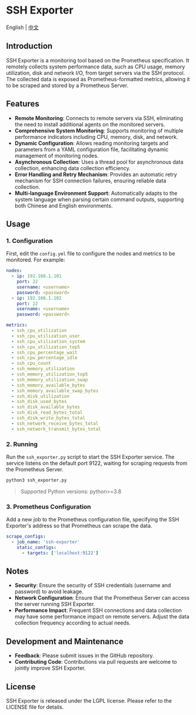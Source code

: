 # SSH Exporter
English | [中文](https://github.com/2018-11-27/ssh-exporter/blob/master/README_CN.md)

## Introduction

SSH Exporter is a monitoring tool based on the Prometheus specification. It remotely collects system performance data, such as CPU usage, memory utilization, disk and network I/O, from target servers via the SSH protocol. The collected data is exposed as Prometheus-formatted metrics, allowing it to be scraped and stored by a Prometheus Server.

## Features

- **Remote Monitoring**: Connects to remote servers via SSH, eliminating the need to install additional agents on the monitored servers.
- **Comprehensive System Monitoring**: Supports monitoring of multiple performance indicators including CPU, memory, disk, and network.
- **Dynamic Configuration**: Allows reading monitoring targets and parameters from a YAML configuration file, facilitating dynamic management of monitoring nodes.
- **Asynchronous Collection**: Uses a thread pool for asynchronous data collection, enhancing data collection efficiency.
- **Error Handling and Retry Mechanism**: Provides an automatic retry mechanism for SSH connection failures, ensuring reliable data collection.
- **Multi-language Environment Support**: Automatically adapts to the system language when parsing certain command outputs, supporting both Chinese and English environments.

## Usage

### 1. Configuration

First, edit the `config.yml` file to configure the nodes and metrics to be monitored. For example:

```yaml
nodes:
  - ip: 192.168.1.101
    port: 22
    username: <username>
    password: <password>
  - ip: 192.168.1.102
    port: 22
    username: <username>
    password: <password>

metrics:
  - ssh_cpu_utilization
  - ssh_cpu_utilization_user
  - ssh_cpu_utilization_system
  - ssh_cpu_utilization_top5
  - ssh_cpu_percentage_wait
  - ssh_cpu_percentage_idle
  - ssh_cpu_count
  - ssh_memory_utilization
  - ssh_memory_utilization_top5
  - ssh_memory_utilization_swap
  - ssh_memory_available_bytes
  - ssh_memory_available_swap_bytes
  - ssh_disk_utilization
  - ssh_disk_used_bytes
  - ssh_disk_available_bytes
  - ssh_disk_read_bytes_total
  - ssh_disk_write_bytes_total
  - ssh_network_receive_bytes_total
  - ssh_network_transmit_bytes_total
```

### 2. Running

Run the `ssh_exporter.py` script to start the SSH Exporter service. The service listens on the default port 9122, waiting for scraping requests from the Prometheus Server.

```bash
python3 ssh_exporter.py
```

> Supported Python versions: python>=3.8

### 3. Prometheus Configuration

Add a new job to the Prometheus configuration file, specifying the SSH Exporter's address so that Prometheus can scrape the data.

```yaml
scrape_configs:
  - job_name: 'ssh-exporter'
    static_configs:
      - targets: ['localhost:9122']
```

## Notes

- **Security**: Ensure the security of SSH credentials (username and password) to avoid leakage.
- **Network Configuration**: Ensure that the Prometheus Server can access the server running SSH Exporter.
- **Performance Impact**: Frequent SSH connections and data collection may have some performance impact on remote servers. Adjust the data collection frequency according to actual needs.

## Development and Maintenance

- **Feedback**: Please submit issues in the GitHub repository.
- **Contributing Code**: Contributions via pull requests are welcome to jointly improve SSH Exporter.

## License

SSH Exporter is released under the LGPL license. Please refer to the LICENSE file for details.
